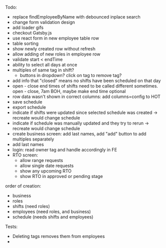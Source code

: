 Todo:

- replace findEmployeeByName with debounced inplace search
- change form validation design
- add loader gifs
- checkout Gatsby.js
- use react form in new employee table row
- table sorting
- show newly created row without refresh
- allow adding of new roles in employee row
- validate start < endTime
- ability to select all days at once
- multiples of same tag in shift?
  - buttons in dropdown? click on tag to remove tag?
- add info that "closed" means no shifts have been scheduled on that day
- open - close end times of shifts need to be called different sometimes. open - close, 7am BOH, maybe make end time optional
- row data wasn't shown in correct columns: add columns=config to HOT
- save schedule
- export schedule
- indicate if shifts were updated since selected schedule was created -> recreate would change schedule
- indicate if schedule was manually updated and they try to rerun -> recreate would change schedule
- create business screen: add last names, add "add" button to add multiples separately
- add last names
- login: read owner tag and handle accordingly in FE
- RTO screen:
  - allow range requests
  - allow single date requests
  - show any upcoming RTO
  - show RTO in approved or pending stage


order of creation:

- business
- roles
- shifts (need roles)
- employees (need roles, and business)
- schedule (needs shifts and employees)

Tests:

- Deleting tags removes them from employees
-
